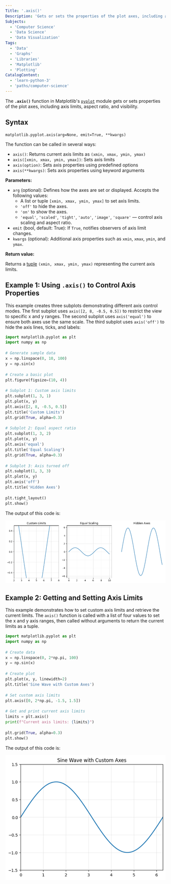 ```yaml
---
Title: '.axis()'
Description: 'Gets or sets the properties of the plot axes, including axis limits, scaling, and visibility.'
Subjects:
  - 'Computer Science'
  - 'Data Science'
  - 'Data Visualization'
Tags:
  - 'Data'
  - 'Graphs'
  - 'Libraries'
  - 'Matplotlib'
  - 'Plotting'
CatalogContent:
  - 'learn-python-3'
  - 'paths/computer-science'
---
```


The **`.axis()`** function in Matplotlib's [`pyplot`](https://www.codecademy.com/resources/docs/matplotlib/pyplot) module gets or sets properties of the plot axes, including axis limits, aspect ratio, and visibility.

## Syntax

```pseudo
matplotlib.pyplot.axis(arg=None, emit=True, **kwargs)
```

The function can be called in several ways:

- `axis()`: Returns current axis limits as `(xmin, xmax, ymin, ymax)`
- `axis([xmin, xmax, ymin, ymax])`: Sets axis limits
- `axis(option)`: Sets axis properties using predefined options
- `axis(**kwargs)`: Sets axis properties using keyword arguments

**Parameters:**

- `arg` (optional): Defines how the axes are set or displayed. Accepts the following values:
  - A list or tuple `[xmin, xmax, ymin, ymax]` to set axis limits.
  - `'off'` to hide the axes.
  - `'on'` to show the axes.
  - `'equal'`, `'scaled'`, `'tight'`, `'auto'`, `'image'`, `'square'` — control axis scaling and aspect ratio.
- `emit` (bool, default: True): If `True`, notifies observers of axis limit changes.
- `kwargs` (optional): Additional axis properties such as `xmin`, `xmax`, `ymin`, and `ymax`.

**Return value:**

Returns a [tuple](https://www.codecademy.com/resources/docs/python/tuples) `(xmin, xmax, ymin, ymax)` representing the current axis limits.

## Example 1: Using `.axis()` to Control Axis Properties

This example creates three subplots demonstrating different axis control modes. The first subplot uses `axis([2, 8, -0.5, 0.5])` to restrict the view to specific x and y ranges. The second subplot uses `axis('equal')` to ensure both axes use the same scale. The third subplot uses `axis('off')` to hide the axis lines, ticks, and labels:

```py
import matplotlib.pyplot as plt
import numpy as np

# Generate sample data
x = np.linspace(0, 10, 100)
y = np.sin(x)

# Create a basic plot
plt.figure(figsize=(10, 4))

# Subplot 1: Custom axis limits
plt.subplot(1, 3, 1)
plt.plot(x, y)
plt.axis([2, 8, -0.5, 0.5])
plt.title('Custom Limits')
plt.grid(True, alpha=0.3)

# Subplot 2: Equal aspect ratio
plt.subplot(1, 3, 2)
plt.plot(x, y)
plt.axis('equal')
plt.title('Equal Scaling')
plt.grid(True, alpha=0.3)

# Subplot 3: Axis turned off
plt.subplot(1, 3, 3)
plt.plot(x, y)
plt.axis('off')
plt.title('Hidden Axes')

plt.tight_layout()
plt.show()
```

The output of this code is:

![Output of matplotlib.pyplot.axis() method example 1](https://raw.githubusercontent.com/Codecademy/docs/main/media/matplotlib-axis-example1.png)

## Example 2: Getting and Setting Axis Limits

This example demonstrates how to set custom axis limits and retrieve the current limits. The `axis()` function is called with a list of four values to set the x and y axis ranges, then called without arguments to return the current limits as a tuple.

```py
import matplotlib.pyplot as plt
import numpy as np

# Create data
x = np.linspace(0, 2*np.pi, 100)
y = np.sin(x)

# Create plot
plt.plot(x, y, linewidth=2)
plt.title('Sine Wave with Custom Axes')

# Set custom axis limits
plt.axis([0, 2*np.pi, -1.5, 1.5])

# Get and print current axis limits
limits = plt.axis()
print(f"Current axis limits: {limits}")

plt.grid(True, alpha=0.3)
plt.show()
```

The output of this code is:

![Output of matplotlib.pyplot.axis() method example 2](https://raw.githubusercontent.com/Codecademy/docs/main/media/matplotlib-axis-example2.png)
